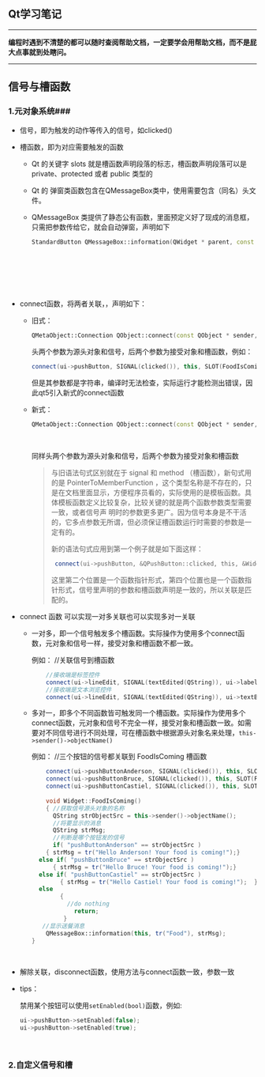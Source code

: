 ## Qt学习笔记

---

 **编程时遇到不清楚的都可以随时查阅帮助文档，一定要学会用帮助文档，而不是屁大点事就到处瞎问。**

----

## 信号与槽函数

###  1.元对象系统###

- 信号，即为触发的动作等传入的信号，如clicked()

- 槽函数，即为对应需要触发的函数

  - Qt 的关键字 slots 就是槽函数声明段落的标志，槽函数声明段落可以是 private、protected 或者 public 类型的

  - Qt 的 弹窗类函数包含在QMessageBox类中，使用需要包含（同名）头文件。

  - QMessageBox 类提供了静态公有函数，里面预定义好了现成的消息框，只需把参数传给它，就会自动弹窗，声明如下

    ```c++
    StandardButton QMessageBox::information(QWidget * parent, const QString & title, const QString & text, StandardButtons buttons = Ok, StandardButton defaultButton = NoButton)
    ```

    ​

    ​

    ​

- connect函数，将两者关联，，声明如下：

  - 旧式：

    ```c++
    QMetaObject::Connection QObject::connect(const QObject * sender, const char * signal, const QObject * receiver, const char * method, Qt::ConnectionType type = Qt::AutoConnection)
    ```

    头两个参数为源头对象和信号，后两个参数为接受对象和槽函数，例如：

    ```c++
    connect(ui->pushButton, SIGNAL(clicked()), this, SLOT(FoodIsComing()));
    ```

    但是其参数都是字符串，编译时无法检查，实际运行才能检测出错误，因此qt5引入新式的connect函数

  - 新式：

    ```c++
    QMetaObject::Connection QObject::connect(const QObject * sender, PointerToMemberFunction signal, const QObject * receiver, PointerToMemberFunction method, Qt::ConnectionType type = Qt::AutoConnection)
    ```

    ​

    同样头两个参数为源头对象和信号，后两个参数为接受对象和槽函数

    > 与旧语法句式区别就在于 signal 和 method （槽函数），新句式用的是 PointerToMemberFunction ，这个类型名称是不存在的，只是在文档里面显示，方便程序员看的，实际使用的是模板函数。具体模板函数定义比较复杂，比较关键的就是两个函数参数类型需要一致，或者信号声 明时的参数更多更广。因为信号本身是不干活的，它多点参数无所谓，但必须保证槽函数运行时需要的参数是一定有的。
    >
    > 新的语法句式应用到第一个例子就是如下面这样：
    >
    > ```c++
    >  connect(ui->pushButton, &QPushButton::clicked, this, &Widget::FoodIsComing);
    > ```
    >
    > 这里第二个位置是一个函数指针形式，第四个位置也是一个函数指针形式，信号里声明的参数和槽函数声明是一致的，所以关联是匹配的。

- connect  函数 可以实现一对多关联也可以实现多对一关联

  - 一对多，即一个信号触发多个槽函数。实际操作为使用多个connect函数，元对象和信号一样，接受对象和槽函数不都一致。

    例如：    //关联信号到槽函数    

    ```c++
        //接收端是标签控件
        connect(ui->lineEdit, SIGNAL(textEdited(QString)), ui->label, SLOT(setText(QString)));
        //接收端是文本浏览控件
        connect(ui->lineEdit, SIGNAL(textEdited(QString)), ui->textBrowser, SLOT(setText(QString)));
    ```

  - 多对一，即多个不同函数皆可触发同一个槽函数。实际操作为使用多个connect函数，元对象和信号不完全一样，接受对象和槽函数一致。如需要对不同信号进行不同处理，可在槽函数中根据源头对象名来处理，`this->sender()->objectName()`

    例如：    //三个按钮的信号都关联到 FoodIsComing 槽函数

    ```c++
        connect(ui->pushButtonAnderson, SIGNAL(clicked()), this, SLOT(FoodIsComing()));
        connect(ui->pushButtonBruce, SIGNAL(clicked()), this, SLOT(FoodIsComing()));
        connect(ui->pushButtonCastiel, SIGNAL(clicked()), this, SLOT(FoodIsComing()));
        
        void Widget::FoodIsComing()
        { //获取信号源头对象的名称 
          QString strObjectSrc = this->sender()->objectName(); 
          //将要显示的消息
          QString strMsg; 
          //判断是哪个按钮发的信号
          if( "pushButtonAnderson" == strObjectSrc ) 
        { strMsg = tr("Hello Anderson! Your food is coming!");}
      else if( "pushButtonBruce" == strObjectSrc )
          { strMsg = tr("Hello Bruce! Your food is coming!");}
      else if( "pushButtonCastiel" == strObjectSrc )
            { strMsg = tr("Hello Castiel! Your food is coming!");  }
      else 
            {
              //do nothing
                return;  
             }
       //显示送餐消息
        QMessageBox::information(this, tr("Food"), strMsg);
    }
    ```

    ​

- 解除关联，disconnect函数，使用方法与connect函数一致，参数一致

- tips：

  禁用某个按钮可以使用`setEnabled(bool)`函数，例如:  

  ```C++
  ui->pushButton->setEnabled(false);   
  ui->pushButton->setEnabled(true);  
  ```

  ​

### 2.自定义信号和槽

  